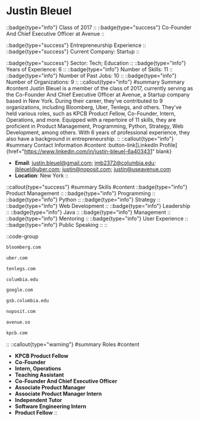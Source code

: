 # Justin Bleuel
::badge{type="info"}
Class of 2017
::
::badge{type="success"}
Co-Founder And Chief Executive Officer at Avenue
::

::badge{type="success"}
Entrepreneurship Experience
::
::badge{type="success"}
Current Company: Startup
::

::badge{type="success"}
Sector: Tech; Education
::
::badge{type="info"}
Years of Experience: 6
::
::badge{type="info"}
Number of Skills: 11
::
::badge{type="info"}
Number of Past Jobs: 10
::
::badge{type="info"}
Number of Organizations: 9
::
::callout{type="info"}
#summary
Summary
#content
Justin Bleuel is a member of the class of 2017, currently serving as the Co-Founder And Chief Executive Officer at Avenue, a Startup company based in New York. During their career, they've contributed to 9 organizations, including Bloomberg, Uber, Tenlegs, and others. They've held various roles, such as KPCB Product Fellow, Co-Founder, Intern, Operations, and more. Equipped with a repertoire of 11 skills, they are proficient in Product Management, Programming, Python, Strategy, Web Development, among others.  With 6 years of professional experience, they also have a background in entrepreneurship.
::
::callout{type="info"}
#summary
Contact Information
#content
:button-link[LinkedIn Profile]{href="https://www.linkedin.com/in/justin-bleuel-6a403431" blank}
- **Email**: justin.bleuel@gmail.com; jmb2372@columbia.edu; jbleuel@uber.com; justin@noposit.com; justin@useavenue.com
- **Location**: New York
::

::callout{type="success"}
#summary
Skills
#content
::badge{type="info"}
Product Management
::
::badge{type="info"}
Programming
::
::badge{type="info"}
Python
::
::badge{type="info"}
Strategy
::
::badge{type="info"}
Web Development
::
::badge{type="info"}
Leadership
::
::badge{type="info"}
Java
::
::badge{type="info"}
Management
::
::badge{type="info"}
Mentoring
::
::badge{type="info"}
User Experience
::
::badge{type="info"}
Public Speaking
::
::

::code-group
```bash [Bloomberg]
bloomberg.com
```
```bash [Uber]
uber.com
```
```bash [Tenlegs]
tenlegs.com
```
```bash [Columbia University]
columbia.edu
```
```bash [Google]
google.com
```
```bash [Columbia School of Business]
gsb.columbia.edu
```
```bash [Noposit]
noposit.com
```
```bash [Avenue]
avenue.so
```
```bash [Kleiner Perkins Caufield & Byers]
kpcb.com
```
::
::callout{type="warning"}
#summary
Roles
#content
- **KPCB Product Fellow**
- **Co-Founder**
- **Intern, Operations**
- **Teaching Assistant**
- **Co-Founder And Chief Executive Officer**
- **Associate Product Manager**
- **Associate Product Manager Intern**
- **Independent Tutor**
- **Software Engineering Intern**
- **Product Fellow**
::

